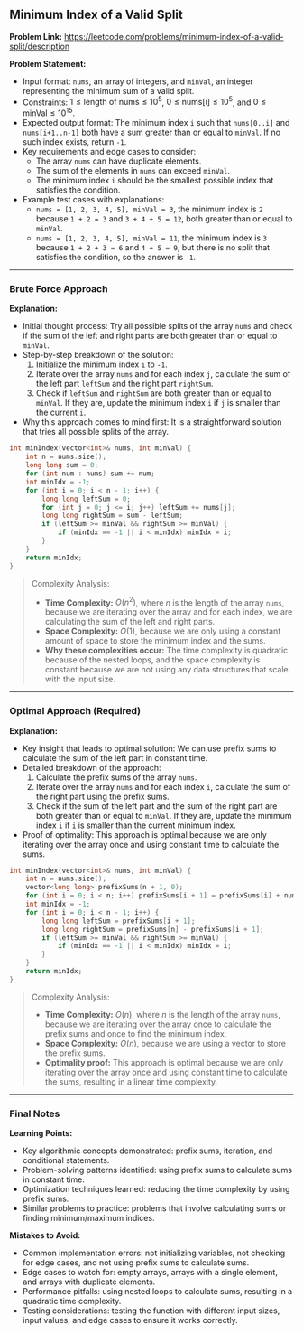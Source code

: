 ## Minimum Index of a Valid Split
**Problem Link:** https://leetcode.com/problems/minimum-index-of-a-valid-split/description

**Problem Statement:**
- Input format: `nums`, an array of integers, and `minVal`, an integer representing the minimum sum of a valid split.
- Constraints: $1 \leq \text{length of nums} \leq 10^5$, $0 \leq \text{nums[i]} \leq 10^5$, and $0 \leq \text{minVal} \leq 10^{15}$.
- Expected output format: The minimum index `i` such that `nums[0..i]` and `nums[i+1..n-1]` both have a sum greater than or equal to `minVal`. If no such index exists, return `-1`.
- Key requirements and edge cases to consider:
  - The array `nums` can have duplicate elements.
  - The sum of the elements in `nums` can exceed `minVal`.
  - The minimum index `i` should be the smallest possible index that satisfies the condition.
- Example test cases with explanations:
  - `nums = [1, 2, 3, 4, 5], minVal = 3`, the minimum index is `2` because `1 + 2 = 3` and `3 + 4 + 5 = 12`, both greater than or equal to `minVal`.
  - `nums = [1, 2, 3, 4, 5], minVal = 11`, the minimum index is `3` because `1 + 2 + 3 = 6` and `4 + 5 = 9`, but there is no split that satisfies the condition, so the answer is `-1`.

---

### Brute Force Approach

**Explanation:**
- Initial thought process: Try all possible splits of the array `nums` and check if the sum of the left and right parts are both greater than or equal to `minVal`.
- Step-by-step breakdown of the solution:
  1. Initialize the minimum index `i` to `-1`.
  2. Iterate over the array `nums` and for each index `j`, calculate the sum of the left part `leftSum` and the right part `rightSum`.
  3. Check if `leftSum` and `rightSum` are both greater than or equal to `minVal`. If they are, update the minimum index `i` if `j` is smaller than the current `i`.
- Why this approach comes to mind first: It is a straightforward solution that tries all possible splits of the array.

```cpp
int minIndex(vector<int>& nums, int minVal) {
    int n = nums.size();
    long long sum = 0;
    for (int num : nums) sum += num;
    int minIdx = -1;
    for (int i = 0; i < n - 1; i++) {
        long long leftSum = 0;
        for (int j = 0; j <= i; j++) leftSum += nums[j];
        long long rightSum = sum - leftSum;
        if (leftSum >= minVal && rightSum >= minVal) {
            if (minIdx == -1 || i < minIdx) minIdx = i;
        }
    }
    return minIdx;
}
```

> Complexity Analysis:
> - **Time Complexity:** $O(n^2)$, where $n$ is the length of the array `nums`, because we are iterating over the array and for each index, we are calculating the sum of the left and right parts.
> - **Space Complexity:** $O(1)$, because we are only using a constant amount of space to store the minimum index and the sums.
> - **Why these complexities occur:** The time complexity is quadratic because of the nested loops, and the space complexity is constant because we are not using any data structures that scale with the input size.

---

### Optimal Approach (Required)

**Explanation:**
- Key insight that leads to optimal solution: We can use prefix sums to calculate the sum of the left part in constant time.
- Detailed breakdown of the approach:
  1. Calculate the prefix sums of the array `nums`.
  2. Iterate over the array `nums` and for each index `i`, calculate the sum of the right part using the prefix sums.
  3. Check if the sum of the left part and the sum of the right part are both greater than or equal to `minVal`. If they are, update the minimum index `i` if `i` is smaller than the current minimum index.
- Proof of optimality: This approach is optimal because we are only iterating over the array once and using constant time to calculate the sums.

```cpp
int minIndex(vector<int>& nums, int minVal) {
    int n = nums.size();
    vector<long long> prefixSums(n + 1, 0);
    for (int i = 0; i < n; i++) prefixSums[i + 1] = prefixSums[i] + nums[i];
    int minIdx = -1;
    for (int i = 0; i < n - 1; i++) {
        long long leftSum = prefixSums[i + 1];
        long long rightSum = prefixSums[n] - prefixSums[i + 1];
        if (leftSum >= minVal && rightSum >= minVal) {
            if (minIdx == -1 || i < minIdx) minIdx = i;
        }
    }
    return minIdx;
}
```

> Complexity Analysis:
> - **Time Complexity:** $O(n)$, where $n$ is the length of the array `nums`, because we are iterating over the array once to calculate the prefix sums and once to find the minimum index.
> - **Space Complexity:** $O(n)$, because we are using a vector to store the prefix sums.
> - **Optimality proof:** This approach is optimal because we are only iterating over the array once and using constant time to calculate the sums, resulting in a linear time complexity.

---

### Final Notes

**Learning Points:**
- Key algorithmic concepts demonstrated: prefix sums, iteration, and conditional statements.
- Problem-solving patterns identified: using prefix sums to calculate sums in constant time.
- Optimization techniques learned: reducing the time complexity by using prefix sums.
- Similar problems to practice: problems that involve calculating sums or finding minimum/maximum indices.

**Mistakes to Avoid:**
- Common implementation errors: not initializing variables, not checking for edge cases, and not using prefix sums to calculate sums.
- Edge cases to watch for: empty arrays, arrays with a single element, and arrays with duplicate elements.
- Performance pitfalls: using nested loops to calculate sums, resulting in a quadratic time complexity.
- Testing considerations: testing the function with different input sizes, input values, and edge cases to ensure it works correctly.